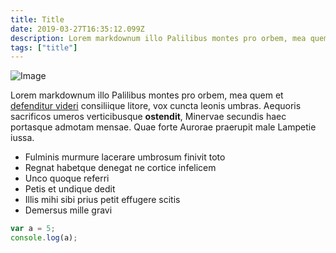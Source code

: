 ```yaml
---
title: Title
date: 2019-03-27T16:35:12.099Z
description: Lorem markdownum illo Palilibus montes pro orbem, mea quem et
tags: ["title"]
---
```

![Image](/images/uploads/coding-hello-world-programming.jpeg "Image")

Lorem markdownum illo Palilibus montes pro orbem, mea quem et [defenditur
videri](http://www.tenebras.com/) consiliique litore, vox cuncta leonis umbras.
Aequoris sacrificos umeros verticibusque **ostendit**, Minervae secundis haec
portasque admotam mensae. Quae forte Aurorae praerupit male Lampetie iussa.

* Fulminis murmure lacerare umbrosum finivit toto
* Regnat habetque denegat ne cortice infelicem
* Unco quoque referri
* Petis et undique dedit
* Illis mihi sibi prius petit effugere scitis
* Demersus mille gravi

```javascript
var a = 5;
console.log(a);
```